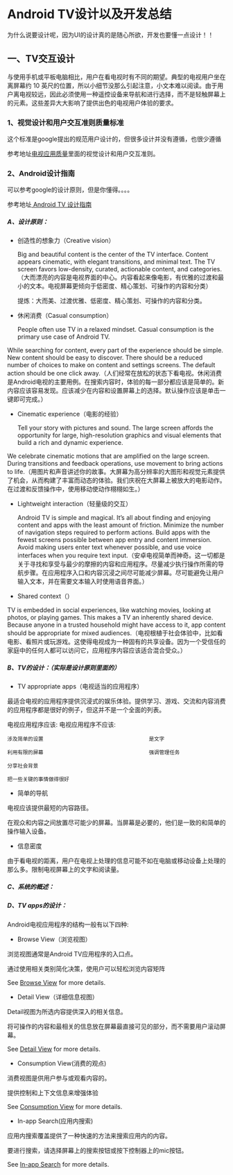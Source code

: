 # Android TV设计以及开发总结
为什么说要设计呢，因为UI的设计真的是随心所欲，开发也要懂一点设计！！
## 一、TV交互设计
  与使用手机或平板电脑相比，用户在看电视时有不同的期望。典型的电视用户坐在离屏幕约 10 英尺的位置，所以小细节没那么引起注意，小文本难以阅读。由于用户离电视较远，因此必须使用一种遥控设备来导航和进行选择，而不是轻触屏幕上的元素。这些差异大大影响了提供出色的电视用户体验的要求。
### 1、视觉设计和用户交互准则质量标准
  这个标准是google提出的规范用户设计的，但很多设计并没有遵循，也很少遵循

参考地址[电视应用质量](https://developer.android.google.cn/docs/quality-guidelines/tv-app-quality)里面的视觉设计和用户交互准则。

### 2、Android设计指南
  可以参考google的设计原则，但是你懂得。。。。
  
  参考地址[ Android TV 设计指南](https://designguidelines.withgoogle.com/android-tv/tv-apps/app-structure.html)
##### A、设计原则：
  - 创造性的想象力（Creative vision）
  
    Big and beautiful content is the center of the TV interface. Content appears cinematic, with elegant transitions, and minimal text. The TV screen favors low-density, curated, actionable content, and categories.（大而漂亮的内容是电视界面的中心。内容看起来像电影，有优雅的过渡和最小的文本。电视屏幕更倾向于低密度、精心策划、可操作的内容和分类）
    
    提炼：大而美、过渡优雅、低密度、精心策划、可操作的内容和分类。
  - 休闲消费（Casual consumption）
  
    People often use TV in a relaxed mindset. Casual consumption is the primary use case of Android TV.

While searching for content, every part of the experience should be simple. New content should be easy to discover. There should be a reduced number of choices to make on content and settings screens. The default action should be one click away.（人们经常在放松的状态下看电视。休闲消费是Android电视的主要用例。在搜索内容时，体验的每一部分都应该是简单的。新内容应该容易发现。应该减少在内容和设置屏幕上的选择。默认操作应该是单击一键即可完成。）

  - Cinematic experience（电影的经验）
  
    Tell your story with pictures and sound. The large screen affords the opportunity for large, high-resolution graphics and visual elements that build a rich and dynamic experience.

We celebrate cinematic motions that are amplified on the large screen. During transitions and feedback operations, use movement to bring actions to life.（用图片和声音讲述你的故事。大屏幕为高分辨率的大图形和视觉元素提供了机会，从而构建了丰富而动态的体验。我们庆祝在大屏幕上被放大的电影动作。在过渡和反馈操作中，使用移动使动作栩栩如生。）

 - Lightweight interaction（轻量级的交互）
 
   Android TV is simple and magical. It’s all about finding and enjoying content and apps with the least amount of friction. Minimize the number of navigation steps required to perform actions. Build apps with the fewest screens possible between app entry and content immersion. Avoid making users enter text whenever possible, and use voice interfaces when you require text input.（安卓电视简单而神奇。这一切都是关于寻找和享受与最少的摩擦的内容和应用程序。尽量减少执行操作所需的导航步骤。在应用程序入口和内容沉浸之间尽可能减少屏幕。尽可能避免让用户输入文本，并在需要文本输入时使用语音界面。）

 - Shared context（）
 
 TV is embedded in social experiences, like watching movies, looking at photos, or playing games. This makes a TV an inherently shared device. Because anyone in a trusted household might have access to it, app content should be appropriate for mixed audiences.（电视根植于社会体验中，比如看电影、看照片或玩游戏。这使得电视成为一种固有的共享设备。因为一个受信任的家庭中的任何人都可以访问它，应用程序内容应该适合混合受众。）

##### B、TV的设计：（实际是设计原则里面的）
 - TV appropriate apps（电视适当的应用程序）
 
 最适合电视的应用程序提供沉浸式的娱乐体验。提供学习、游戏、交流和内容消费的应用程序都是很好的例子，但这并不是一个全面的列表。
 
 电视应用程序应该:                               电视应用程序不应该:

    涉及简单的设置                                  是文字

    利用有限的屏幕                                  强调管理任务

    分享社会背景

    把一些关键的事情做得很好
  
  - 简单的导航

  电视应该提供最短的内容路径。

  在观众和内容之间放置尽可能少的屏幕。当屏幕是必要的，他们是一致的和简单的操作输入设备。
  
  - 信息密度
  
  由于看电视的距离，用户在电视上处理的信息可能不如在电脑或移动设备上处理的那么多。限制电视屏幕上的文字和阅读量。
  
##### C、系统的概述：
##### D、TV apps的设计：
  Android电视应用程序的结构一般有以下四种:
 - Browse View（浏览视图）
 
  浏览视图通常是Android TV应用程序的入口点。

  通过使用相关类别简化决策，使用户可以轻松浏览内容矩阵
  
  See [Browse View](https://designguidelines.withgoogle.com/android-tv/tv-apps/browse-view.html#browse-view-browse-lane) for more details.

 - Detail View（详细信息视图）
 
 Detail视图为所选内容提供深入的相关信息。

 将可操作的内容和最相关的信息放在屏幕最直接可见的部分，而不需要用户滚动屏幕。
 
 See [Detail View](https://designguidelines.withgoogle.com/android-tv/tv-apps/detail-view.html) for more details.
 
 - Consumption View(消费的观点)
 
 消费视图是供用户参与或观看内容的。

 提供控制和上下文信息来增强体验
 
 See [Consumption View](https://designguidelines.withgoogle.com/android-tv/tv-apps/consumption-view.html#) for more details.
 
 - In-app Search(应用内搜索)
 
 应用内搜索覆盖提供了一种快速的方法来搜索应用内的内容。

 要进行搜索，请选择屏幕上的搜索按钮或按下控制器上的mic按钮。
 
 See [In-app Search](https://designguidelines.withgoogle.com/android-tv/tv-apps/in-app-search.html) for more details.
